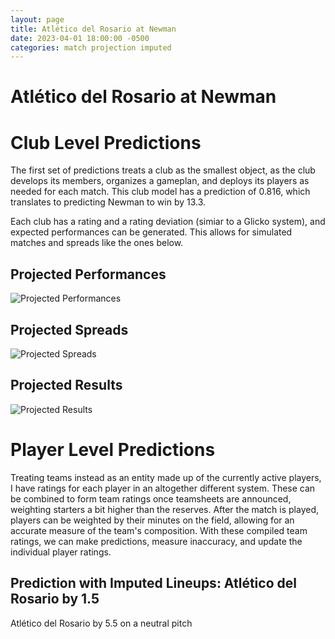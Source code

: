 ```yaml
---  
layout: page  
title: Atlético del Rosario at Newman  
date: 2023-04-01 18:00:00 -0500  
categories: match projection imputed  
---
```

# Atlético del Rosario at Newman

# Club Level Predictions


The first set of predictions treats a club as the smallest object, as the club develops its members, organizes a gameplan, and deploys its players as needed for each match. This club model has a prediction of 0.816, which translates to predicting Newman to win by 13.3.

Each club has a rating and a rating deviation (simiar to a Glicko system), and expected performances can be generated. This allows for simulated matches and spreads like the ones below.
## Projected Performances


![Projected Performances](plots/performances_2023-04-01-Newman-AtléticodelRosario.png)
## Projected Spreads


![Projected Spreads](plots/spreads_2023-04-01-Newman-AtléticodelRosario.png)
## Projected Results


![Projected Results](plots/resultbar_2023-04-01-Newman-AtléticodelRosario.png)
# Player Level Predictions


Treating teams instead as an entity made up of the currently active players, I have ratings for each player in an altogether different system. These can be combined to form team ratings once teamsheets are announced, weighting starters a bit higher than the reserves. After the match is played, players can be weighted by their minutes on the field, allowing for an accurate measure of the team's composition. With these compiled team ratings, we can make predictions, measure inaccuracy, and update the individual player ratings.
## Prediction with Imputed Lineups: Atlético del Rosario by 1.5


Atlético del Rosario by 5.5 on a neutral pitch

